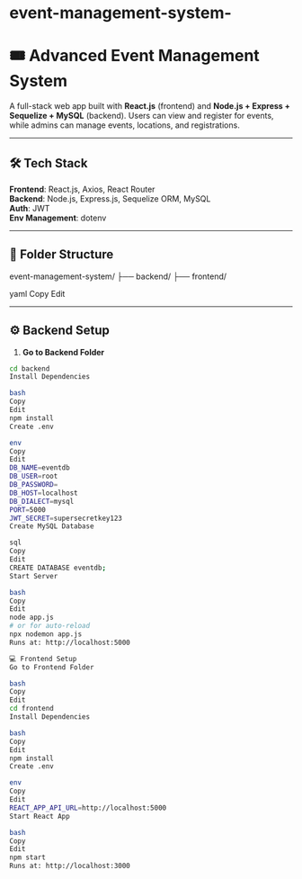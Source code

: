 # event-management-system-
# 🎟️ Advanced Event Management System

A full-stack web app built with **React.js** (frontend) and **Node.js + Express + Sequelize + MySQL** (backend). Users can view and register for events, while admins can manage events, locations, and registrations.

---

## 🛠️ Tech Stack

**Frontend**: React.js, Axios, React Router  
**Backend**: Node.js, Express.js, Sequelize ORM, MySQL  
**Auth**: JWT  
**Env Management**: dotenv

---

## 📁 Folder Structure

event-management-system/
├── backend/
├── frontend/

yaml
Copy
Edit

---

## ⚙️ Backend Setup

1. **Go to Backend Folder**

```bash
cd backend
Install Dependencies

bash
Copy
Edit
npm install
Create .env

env
Copy
Edit
DB_NAME=eventdb
DB_USER=root
DB_PASSWORD=
DB_HOST=localhost
DB_DIALECT=mysql
PORT=5000
JWT_SECRET=supersecretkey123
Create MySQL Database

sql
Copy
Edit
CREATE DATABASE eventdb;
Start Server

bash
Copy
Edit
node app.js
# or for auto-reload
npx nodemon app.js
Runs at: http://localhost:5000

💻 Frontend Setup
Go to Frontend Folder

bash
Copy
Edit
cd frontend
Install Dependencies

bash
Copy
Edit
npm install
Create .env

env
Copy
Edit
REACT_APP_API_URL=http://localhost:5000
Start React App

bash
Copy
Edit
npm start
Runs at: http://localhost:3000
